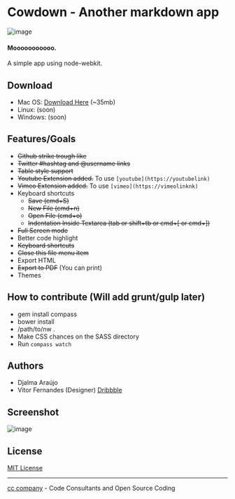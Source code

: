 # Cowdown - Another markdown app

![image](http://i.imgur.com/tuOMoHp.png?1)

#### Mooooooooooo.
A simple app using node-webkit.

## Download
* Mac OS: [Download Here](http://db.orangedox.com/neD5HdbCvpzjMoZva3/Cowdown.dmg) (~35mb)
* Linux: (soon)
* Windows: (soon)

## Features/Goals
* ~~Github strike trough like~~
* ~~Twitter #hashtag and @username links~~
* ~~Table style support~~
* ~~Youtube Extension added.~~ To use ```[youtube](https://youtubelink)```
* ~~Vimeo Extension added.~~ To use ```[vimeo](https://vimeolinknk)```
* Keyboard shortcuts
  * ~~Save (cmd+S)~~
  * ~~New File (cmd+n)~~
  * ~~Open File (cmd+o)~~
  * ~~Indentation Inside Textarea (tab or shift+tb or cmd+[ or cmd+])~~
* ~~Full Screen mode~~
* Better code highlight
* ~~Keyboard shortcuts~~
* ~~Close this file menu item~~
* Export HTML
* ~~Export to PDF~~ (You can print)
* Themes

## How to contribute (Will add grunt/gulp later)
* gem install compass
* bower install
* /path/to/nw .
* Make CSS chances on the SASS directory
* Run ```compass watch```

## Authors
* Djalma Araújo
* Vitor Fernandes (Designer) [Dribbble](https://dribbble.com/shots/1700292-Cowdown-Icon?list=users&offset=0)

## Screenshot
![image](http://i.imgur.com/CwC6ePx.png?)

## License
[MIT License](http://djalmaaraujo.mit-license.org)

---------------------------
[cc company](http://nossomos.cc) - Code Consultants and Open Source Coding

